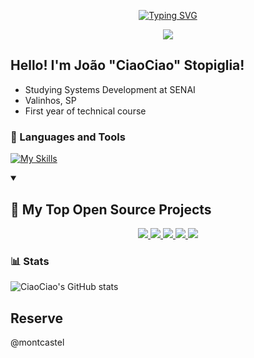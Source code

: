 
<p align="center">
<a href="https://git.io/typing-svg"><img src="https://readme-typing-svg.demolab.com?font=Fira+Code&pause=1000&color=F7AA00&center=true&width=435&lines=Welcome+to+my+profile!;Bem-vindo+ao+meu+perfil!" alt="Typing SVG" /></a>

<p align="center">
  <a href="https://discord.gg/ypCezPTATq" title="Join my Discord server">
    <img src="https://img.shields.io/badge/Discord-DEV LAB SERVER-F7AA00?logo=discord&logoColor=white&style=for-the-badge" />
  </a>
</p>



  ## Hello! I'm João "CiaoCiao" Stopiglia!

- Studying Systems Development at SENAI
- Valinhos, SP
- First year of technical course
</p>

### 📒 Languages and Tools


[![My Skills](https://skillicons.dev/icons?i=js,html,css,ts)](https://skillicons.dev)


<details open> 
<summary><h2>📒 My Top Open Source Projects</h2></summary>

<p align="center">
  <a href="https://github.com/CiaociaoStopiglia/While_list.git">
    <img src="https://github-readme-stats.vercel.app/api/pin/?username=CiaociaoStopiglia&repo=While_list&theme=great-gatsby" />
  </a>
  <a href="https://github.com/CiaociaoStopiglia/lista_for.git">
    <img src="https://github-readme-stats.vercel.app/api/pin/?username=CiaociaoStopiglia&repo=lista_for&theme=great-gatsby" />
  </a>
  <a href="https://github.com/CiaociaoStopiglia/Array.git">
    <img src="https://github-readme-stats.vercel.app/api/pin/?username=CiaociaoStopiglia&repo=Array&theme=great-gatsby" />
  </a>
  <a href="https://github.com/CiaociaoStopiglia/Revisao_javascript.git">
    <img src="https://github-readme-stats.vercel.app/api/pin/?username=CiaociaoStopiglia&repo=Revisao_javascript&theme=great-gatsby" />
  </a>
  <a href="https://github.com/CiaociaoStopiglia/Pokemon_game">
    <img src="https://github-readme-stats.vercel.app/api/pin/?username=CiaociaoStopiglia&repo=Pokemon_game&theme=great-gatsby" />
  </a>
</p>

</details>

</details>

### 📊 Stats

![CiaoCiao's GitHub stats](https://github-readme-stats.vercel.app/api?username=CiaociaoStopiglia&show_icons=true&theme=great-gatsby)

## Reserve
@montcastel


